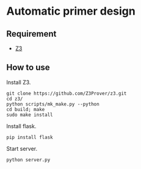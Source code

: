 # Automatic primer design
## Requirement
- [Z3](https://github.com/Z3Prover/z3)

## How to use
Install Z3.
```
git clone https://github.com/Z3Prover/z3.git
cd z3/
python scripts/mk_make.py --python
cd build; make
sudo make install
```

Install flask.
```
pip install flask
```

Start server.
```
python server.py
```
